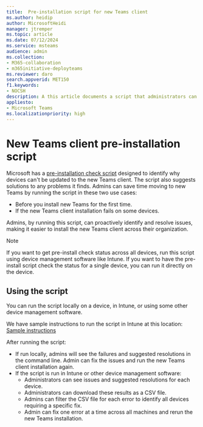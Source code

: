```yaml
---
title:  Pre-installation script for new Teams client
ms.author: heidip
author: MicrosoftHeidi
manager: jtremper
ms.topic: article
ms.date: 07/12/2024
ms.service: msteams
audience: admin
ms.collection: 
- M365-collaboration
- m365initiative-deployteams
ms.reviewer: daro
search.appverid: MET150
f1.keywords:
- NOCSH
description: A this article documents a script that administrators can run before beginning an organization's upgrade to new Teams clients, or after an upgrade fails for some or all clients. This script should help determine what may be blocking the installation of new Teams client on a device or devices.
appliesto: 
- Microsoft Teams
ms.localizationpriority: high
---
```


# New Teams client pre-installation script

Microsoft has a [pre-installation check script](https://aka.ms/NewTeamsReadinessCheck) designed to identify why devices can't be updated to the new Teams client. The script also suggests solutions to any problems it finds. Admins can save time moving to new Teams by running the script in these two use cases:

- Before you install new Teams for the first time.
- If the new Teams client installation fails on some devices.

Admins, by running this script, can proactively identify and resolve issues, making it easier to install the new Teams client across their organization.

> [!NOTE]
> If you want to get pre-install check status across all devices, run this script using device management software like Intune. If you want to have the pre-install script check the status for a single device, you can run it directly on the device.

## Using the script

You can run the script locally on a device, in Intune, or using some other device management software.

We have sample instructions to run the script in Intune at this location: [Sample instructions](https://github.com/microsoft/MDE-PowerBI-Templates/blob/master/ASR_scripts/AddShortcuts_with_Intune.md)

After running the script:

- If run locally, admins will see the failures and suggested resolutions in the command line. Admin can fix the issues and run the new Teams client installation again.
- If the script is run in Intune or other device management software:
  - Administrators can see issues and suggested resolutions for each device.
  - Administrators can download these results as a CSV file.
  - Admins can filter the CSV file for each error to identify all devices requiring a specific fix.
  - Admin can fix one error at a time across all machines and rerun the new Teams installation.
